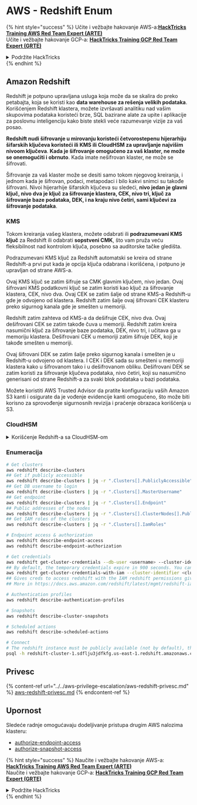 # AWS - Redshift Enum

{% hint style="success" %}
Učite i vežbajte hakovanje AWS-a:<img src="/.gitbook/assets/image.png" alt="" data-size="line">[**HackTricks Training AWS Red Team Expert (ARTE)**](https://training.hacktricks.xyz/courses/arte)<img src="/.gitbook/assets/image.png" alt="" data-size="line">\
Učite i vežbajte hakovanje GCP-a: <img src="/.gitbook/assets/image (2).png" alt="" data-size="line">[**HackTricks Training GCP Red Team Expert (GRTE)**<img src="/.gitbook/assets/image (2).png" alt="" data-size="line">](https://training.hacktricks.xyz/courses/grte)

<details>

<summary>Podržite HackTricks</summary>

* Proverite [**planove pretplate**](https://github.com/sponsors/carlospolop)!
* **Pridružite se** 💬 [**Discord grupi**](https://discord.gg/hRep4RUj7f) ili [**telegram grupi**](https://t.me/peass) ili nas **pratite** na **Twitteru** 🐦 [**@hacktricks\_live**](https://twitter.com/hacktricks\_live)**.**
* **Podelite hakovanje trikova slanjem PR-ova na** [**HackTricks**](https://github.com/carlospolop/hacktricks) i [**HackTricks Cloud**](https://github.com/carlospolop/hacktricks-cloud) github repozitorijume.

</details>
{% endhint %}

## Amazon Redshift

Redshift je potpuno upravljana usluga koja može da se skalira do preko petabajta, koja se koristi kao **data warehouse za rešenja velikih podataka**. Korišćenjem Redshift klastera, možete izvršavati analitiku nad vašim skupovima podataka koristeći brze, SQL bazirane alate za upite i aplikacije za poslovnu inteligenciju kako biste stekli veće razumevanje vizije za vaš posao.

**Redshift nudi šifrovanje u mirovanju koristeći četvorostepenu hijerarhiju šifarskih ključeva koristeći ili KMS ili CloudHSM za upravljanje najvišim nivoom ključeva**. **Kada je šifrovanje omogućeno za vaš klaster, ne može se onemogućiti i obrnuto**. Kada imate nešifrovan klaster, ne može se šifrovati.

Šifrovanje za vaš klaster može se desiti samo tokom njegovog kreiranja, i jednom kada je šifrovan, podaci, metapodaci i bilo kakvi snimci su takođe šifrovani. Nivoi hijerarhije šifarskih ključeva su sledeći, **nivo jedan je glavni ključ, nivo dva je ključ za šifrovanje klastera, CEK, nivo tri, ključ za šifrovanje baze podataka, DEK, i na kraju nivo četiri, sami ključevi za šifrovanje podataka**.

### KMS

Tokom kreiranja vašeg klastera, možete odabrati ili **podrazumevani KMS ključ** za Redshift ili odabrati **sopstveni CMK**, što vam pruža veću fleksibilnost nad kontrolom ključa, posebno sa auditorske tačke gledišta.

Podrazumevani KMS ključ za Redshift automatski se kreira od strane Redshift-a prvi put kada je opcija ključa odabrana i korišćena, i potpuno je upravljan od strane AWS-a.

Ovaj KMS ključ se zatim šifruje sa CMK glavnim ključem, nivo jedan. Ovaj šifrovani KMS podatkovni ključ se zatim koristi kao ključ za šifrovanje klastera, CEK, nivo dva. Ovaj CEK se zatim šalje od strane KMS-a Redshift-u gde je odvojeno od klastera. Redshift zatim šalje ovaj šifrovani CEK klasteru preko sigurnog kanala gde je smešten u memoriji.

Redshift zatim zahteva od KMS-a da dešifruje CEK, nivo dva. Ovaj dešifrovani CEK se zatim takođe čuva u memoriji. Redshift zatim kreira nasumični ključ za šifrovanje baze podataka, DEK, nivo tri, i učitava ga u memoriju klastera. Dešifrovani CEK u memoriji zatim šifruje DEK, koji je takođe smešten u memoriji.

Ovaj šifrovani DEK se zatim šalje preko sigurnog kanala i smešten je u Redshift-u odvojeno od klastera. I CEK i DEK sada su smešteni u memoriji klastera kako u šifrovanom tako i u dešifrovanom obliku. Dešifrovani DEK se zatim koristi za šifrovanje ključeva podataka, nivo četiri, koji su nasumično generisani od strane Redshift-a za svaki blok podataka u bazi podataka.

Možete koristiti AWS Trusted Advisor da pratite konfiguraciju vaših Amazon S3 kanti i osigurate da je vođenje evidencije kanti omogućeno, što može biti korisno za sprovođenje sigurnosnih revizija i praćenje obrazaca korišćenja u S3.

### CloudHSM

<details>

<summary>Korišćenje Redshift-a sa CloudHSM-om</summary>

Kada radite sa CloudHSM-om za obavljanje vašeg šifrovanja, prvo morate uspostaviti poverljivu vezu između vašeg HSM klijenta i Redshift-a koristeći klijentske i serverske sertifikate.

Ova veza je potrebna kako bi se obezbedile sigurne komunikacije, omogućavajući da šifarski ključevi budu poslati između vašeg HSM klijenta i vaših Redshift klastera. Koristeći nasumično generisan privatni i javni ključ par, Redshift kreira javni klijentski sertifikat, koji je šifrovan i smešten od strane Redshift-a. Ovaj sertifikat mora biti preuzet i registrovan na vašem HSM klijentu, i dodeljen odgovarajućoj HSM particiji.

Zatim morate konfigurisati Redshift sa sledećim detaljima vašeg HSM klijenta: IP adresa HSM-a, ime HSM particije, lozinka HSM particije, i javni HSM serverski sertifikat, koji je šifrovan od strane CloudHSM-a koristeći interni glavni ključ. Kada su ove informacije obezbeđene, Redshift će potvrditi i verifikovati da može da se poveže i pristupi razvojnoj particiji.

Ako vaše interne sigurnosne politike ili upravljačke kontrole diktiraju da morate primeniti rotaciju ključeva, onda je to moguće sa Redshift-om omogućavajući vam rotaciju šifarskih ključeva za šifrovane klastera, međutim, morate biti svesni da tokom procesa rotacije ključeva, klaster će biti nedostupan vrlo kratko vreme, pa je najbolje rotirati ključeve samo kada je to potrebno, ili ako osećate da su možda kompromitovani.

Tokom rotacije, Redshift će rotirati CEK za vaš klaster i za sve rezervne kopije tog klastera. Rotiraće DEK za klaster ali nije moguće rotirati DEK za snimke smeštene u S3 koji su šifrovani korišćenjem DEK. Staviće klaster u stanje 'rotiranje ključeva' dok se proces ne završi kada će status ponovo biti 'dostupan'.

</details>

### Enumeracija
```bash
# Get clusters
aws redshift describe-clusters
## Get if publicly accessible
aws redshift describe-clusters | jq -r ".Clusters[].PubliclyAccessible"
## Get DB username to login
aws redshift describe-clusters | jq -r ".Clusters[].MasterUsername"
## Get endpoint
aws redshift describe-clusters | jq -r ".Clusters[].Endpoint"
## Public addresses of the nodes
aws redshift describe-clusters | jq -r ".Clusters[].ClusterNodes[].PublicIPAddress"
## Get IAM roles of the clusters
aws redshift describe-clusters | jq -r ".Clusters[].IamRoles"

# Endpoint access & authorization
aws redshift describe-endpoint-access
aws redshift describe-endpoint-authorization

# Get credentials
aws redshift get-cluster-credentials --db-user <username> --cluster-identifier <cluster-id>
## By default, the temporary credentials expire in 900 seconds. You can optionally specify a duration between 900 seconds (15 minutes) and 3600 seconds (60 minutes).
aws redshift get-cluster-credentials-with-iam --cluster-identifier <cluster-id>
## Gives creds to access redshift with the IAM redshift permissions given to the current AWS account
## More in https://docs.aws.amazon.com/redshift/latest/mgmt/redshift-iam-access-control-identity-based.html

# Authentication profiles
aws redshift describe-authentication-profiles

# Snapshots
aws redshift describe-cluster-snapshots

# Scheduled actions
aws redshift describe-scheduled-actions

# Connect
# The redshift instance must be publicly available (not by default), the sg need to allow inbounds connections to the port and you need creds
psql -h redshift-cluster-1.sdflju3jdfkfg.us-east-1.redshift.amazonaws.com -U admin -d dev -p 5439
```
## Privesc

{% content-ref url="../../aws-privilege-escalation/aws-redshift-privesc.md" %}
[aws-redshift-privesc.md](../../aws-privilege-escalation/aws-redshift-privesc.md)
{% endcontent-ref %}

## Upornost

Sledeće radnje omogućavaju dodeljivanje pristupa drugim AWS nalozima klasteru:

* [authorize-endpoint-access](https://docs.aws.amazon.com/cli/latest/reference/redshift/authorize-endpoint-access.html)
* [authorize-snapshot-access](https://docs.aws.amazon.com/cli/latest/reference/redshift/authorize-snapshot-access.html)

{% hint style="success" %}
Naučite i vežbajte hakovanje AWS-a:<img src="/.gitbook/assets/image.png" alt="" data-size="line">[**HackTricks Training AWS Red Team Expert (ARTE)**](https://training.hacktricks.xyz/courses/arte)<img src="/.gitbook/assets/image.png" alt="" data-size="line">\
Naučite i vežbajte hakovanje GCP-a: <img src="/.gitbook/assets/image (2).png" alt="" data-size="line">[**HackTricks Training GCP Red Team Expert (GRTE)**<img src="/.gitbook/assets/image (2).png" alt="" data-size="line">](https://training.hacktricks.xyz/courses/grte)

<details>

<summary>Podržite HackTricks</summary>

* Proverite [**planove pretplate**](https://github.com/sponsors/carlospolop)!
* **Pridružite se** 💬 [**Discord grupi**](https://discord.gg/hRep4RUj7f) ili [**telegram grupi**](https://t.me/peass) ili nas **pratite** na **Twitteru** 🐦 [**@hacktricks\_live**](https://twitter.com/hacktricks\_live)**.**
* **Podelite hakovanje trikova slanjem PR-ova na** [**HackTricks**](https://github.com/carlospolop/hacktricks) i [**HackTricks Cloud**](https://github.com/carlospolop/hacktricks-cloud) github repozitorijume.

</details>
{% endhint %}
